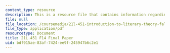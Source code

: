 ```yaml
---
content_type: resource
description: This is a resource file that contains information regarding final paper.
file: null
file_location: /coursemedia/21l-451-introduction-to-literary-theory-fall-2014/bdf915ae83af7424ee9f245947b6c2e1_MIT21L_451F14_Final_Paper.pdf
file_type: application/pdf
resourcetype: Document
title: 21L.451 F14 Final Paper
uid: bdf915ae-83af-7424-ee9f-245947b6c2e1
---
```

